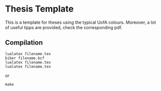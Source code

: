 # Thesis Template

This is a template for theses using the typical UofA colours.
Moreover, a lot of useful tipps are provided, check the corresponding pdf.

## Compilation

```
lualatex filename.tex
biber filename.bcf
lualatex filename.tex
lualatex filename.tex
```
or
```
make
```

